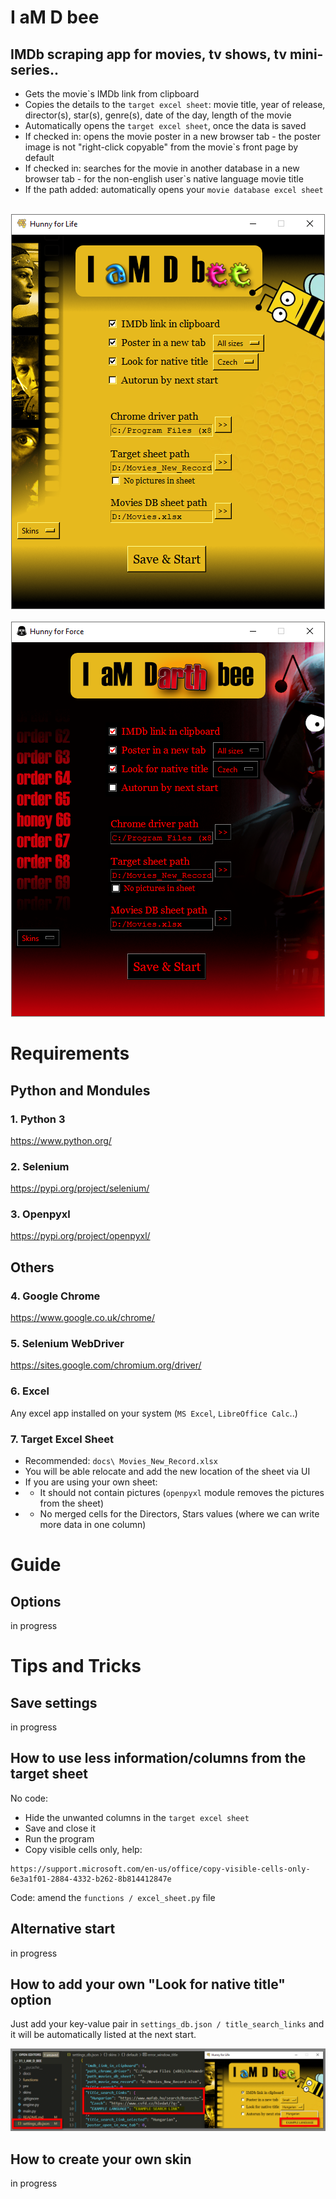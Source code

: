 # I aM D bee
## IMDb scraping app for movies, tv shows, tv mini-series..
- Gets the movie`s IMDb link from clipboard
- Copies the details to the `target excel sheet`: movie title, year of release, director(s), star(s), genre(s), date of the day, length of the movie
- Automatically opens the `target excel sheet`, once the data is saved
- If checked in: opens the movie poster in a new browser tab - the poster image is not "right-click copyable" from the movie`s front page by default
- If checked in: searches for the movie in another database in a new browser tab - for the non-english user`s native language movie title
- If the path added: automatically opens your `movie database excel sheet`

<br>

<div align="center">
    <img src="docs/promo/default.png"</img> 
</div>

<br>

<div align="center">
    <img src="docs/promo/darth.png"</img> 
</div>

# Requirements
## Python and Mondules
### 1. Python 3
https://www.python.org/

### 2. Selenium
https://pypi.org/project/selenium/

### 3. Openpyxl
https://pypi.org/project/openpyxl/

## Others
### 4. Google Chrome
https://www.google.co.uk/chrome/

### 5. Selenium WebDriver
https://sites.google.com/chromium.org/driver/

### 6. Excel
Any excel app installed on your system (`MS Excel`, `LibreOffice Calc`..)

### 7. Target Excel Sheet
- Recommended: `docs\ Movies_New_Record.xlsx`
- You will be able relocate and add the new location of the sheet via UI
- If you are using your own sheet:
- + It should not contain pictures (`openpyxl` module removes the pictures from the sheet)
- + No merged cells for the Directors, Stars values (where we can write more data in one column)

# Guide
## Options
in progress

# Tips and Tricks
## Save settings
in progress

## How to use less information/columns from the target sheet
No code:
- Hide the unwanted columns in the `target excel sheet`
- Save and close it
- Run the program
- Copy visible cells only, help:
```
https://support.microsoft.com/en-us/office/copy-visible-cells-only-6e3a1f01-2884-4332-b262-8b814412847e
```
Code: amend the `functions / excel_sheet.py` file

## Alternative start
in progress

## How to add your own "Look for native title" option
Just add your key-value pair in `settings_db.json / title_search_links` and it will be automatically listed at the next start.

<div align="center">
    <img src="docs/guide/title_search_link.png"</img> 
</div>


## How to create your own skin
in progress
